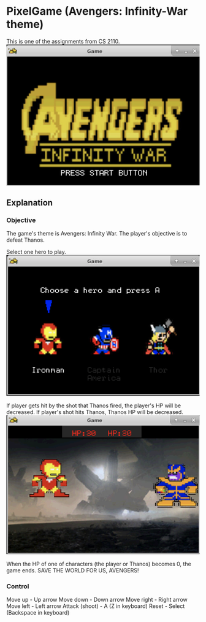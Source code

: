 # PixelGame (Avengers: Infinity-War theme)
This is one of the assignments from CS 2110.
![Alt text](/Screenshots/01.png?raw=true "Start Screen")
## Explanation
### Objective
The game's theme is Avengers: Infinity War.
The player's objective is to defeat Thanos.

Select one hero to play.
![Alt text](/Screenshots/02.png?raw=true "Selecting Screen")

If player gets hit by the shot that Thanos fired, the player's HP will be decreased.
If player's shot hits Thanos, Thanos HP will be decreased.
![Alt text](/Screenshots/03.png?raw=true "Fighting Screen")

When the HP of one of characters (the player or Thanos) becomes 0, the game ends.
SAVE THE WORLD FOR US, AVENGERS!

### Control
Move up - Up arrow
Move down - Down arrow
Move right - Right arrow
Move left - Left arrow
Attack (shoot) - A (Z in keyboard)
Reset - Select (Backspace in keyboard)
